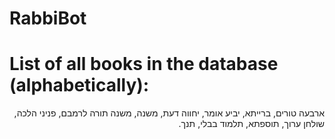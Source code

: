 # RabbiBot

# List of all books in the database (alphabetically):

<div dir="rtl">

ארבעה טורים,
ברייתא,
יביע אומר,
יחווה דעת,
משנה,
משנה תורה לרמבם,
פניני הלכה,
שולחן ערוך,
תוספתא,
תלמוד בבלי,
תנך.
</div>
